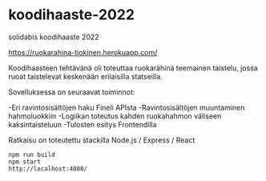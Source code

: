 # koodihaaste-2022
solidabis koodihaaste 2022

https://ruokarahina-tjokinen.herokuapp.com/

Koodihaasteen tehtävänä oli toteuttaa ruokarähinä teemainen taistelu, jossa ruoat taistelevat keskenään erilaisilla statseilla.

Sovelluksessa on seuraavat toiminnot:

-Eri ravintosisältöjen haku Fineli APIsta
-Ravintosisältöjen muuntaminen hahmoluokkiin
-Logiikan toteutus kahden ruokahahmon väliseen kaksintaisteluun
-Tulosten esitys Frontendilla

Ratkaisu on toteutettu stackilla Node.js / Express / React
```
npm run build
npm start
http://localhost:4000/
```